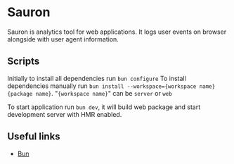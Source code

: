 # Sauron

Sauron is analytics tool for web applications. It logs user events on browser alongside with user agent information.

## Scripts

Initially to install all dependencies run `bun configure`
To install dependencies manually run `bun install --workspace={workspace name} {package name}`. "`{workspace name}`" can be `server` or `web`

To start application run `bun dev`, it will build web package and start development server with HMR enabled.

## Useful links

- [Bun](https://bun.sh)

